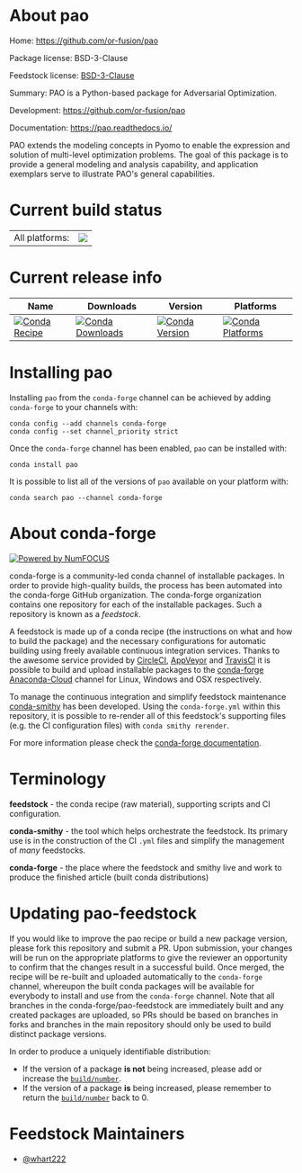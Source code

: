 About pao
=========

Home: https://github.com/or-fusion/pao

Package license: BSD-3-Clause

Feedstock license: [BSD-3-Clause](https://github.com/conda-forge/pao-feedstock/blob/master/LICENSE.txt)

Summary: PAO is a Python-based package for Adversarial Optimization.

Development: https://github.com/or-fusion/pao

Documentation: https://pao.readthedocs.io/

PAO extends the modeling concepts in Pyomo to enable the expression
and solution of multi-level optimization problems. The goal of this
package is to provide a general modeling and analysis capability, and
application exemplars serve to illustrate PAO's general capabilities.


Current build status
====================


<table><tr><td>All platforms:</td>
    <td>
      <a href="https://dev.azure.com/conda-forge/feedstock-builds/_build/latest?definitionId=12375&branchName=master">
        <img src="https://dev.azure.com/conda-forge/feedstock-builds/_apis/build/status/pao-feedstock?branchName=master">
      </a>
    </td>
  </tr>
</table>

Current release info
====================

| Name | Downloads | Version | Platforms |
| --- | --- | --- | --- |
| [![Conda Recipe](https://img.shields.io/badge/recipe-pao-green.svg)](https://anaconda.org/conda-forge/pao) | [![Conda Downloads](https://img.shields.io/conda/dn/conda-forge/pao.svg)](https://anaconda.org/conda-forge/pao) | [![Conda Version](https://img.shields.io/conda/vn/conda-forge/pao.svg)](https://anaconda.org/conda-forge/pao) | [![Conda Platforms](https://img.shields.io/conda/pn/conda-forge/pao.svg)](https://anaconda.org/conda-forge/pao) |

Installing pao
==============

Installing `pao` from the `conda-forge` channel can be achieved by adding `conda-forge` to your channels with:

```
conda config --add channels conda-forge
conda config --set channel_priority strict
```

Once the `conda-forge` channel has been enabled, `pao` can be installed with:

```
conda install pao
```

It is possible to list all of the versions of `pao` available on your platform with:

```
conda search pao --channel conda-forge
```


About conda-forge
=================

[![Powered by NumFOCUS](https://img.shields.io/badge/powered%20by-NumFOCUS-orange.svg?style=flat&colorA=E1523D&colorB=007D8A)](http://numfocus.org)

conda-forge is a community-led conda channel of installable packages.
In order to provide high-quality builds, the process has been automated into the
conda-forge GitHub organization. The conda-forge organization contains one repository
for each of the installable packages. Such a repository is known as a *feedstock*.

A feedstock is made up of a conda recipe (the instructions on what and how to build
the package) and the necessary configurations for automatic building using freely
available continuous integration services. Thanks to the awesome service provided by
[CircleCI](https://circleci.com/), [AppVeyor](https://www.appveyor.com/)
and [TravisCI](https://travis-ci.com/) it is possible to build and upload installable
packages to the [conda-forge](https://anaconda.org/conda-forge)
[Anaconda-Cloud](https://anaconda.org/) channel for Linux, Windows and OSX respectively.

To manage the continuous integration and simplify feedstock maintenance
[conda-smithy](https://github.com/conda-forge/conda-smithy) has been developed.
Using the ``conda-forge.yml`` within this repository, it is possible to re-render all of
this feedstock's supporting files (e.g. the CI configuration files) with ``conda smithy rerender``.

For more information please check the [conda-forge documentation](https://conda-forge.org/docs/).

Terminology
===========

**feedstock** - the conda recipe (raw material), supporting scripts and CI configuration.

**conda-smithy** - the tool which helps orchestrate the feedstock.
                   Its primary use is in the construction of the CI ``.yml`` files
                   and simplify the management of *many* feedstocks.

**conda-forge** - the place where the feedstock and smithy live and work to
                  produce the finished article (built conda distributions)


Updating pao-feedstock
======================

If you would like to improve the pao recipe or build a new
package version, please fork this repository and submit a PR. Upon submission,
your changes will be run on the appropriate platforms to give the reviewer an
opportunity to confirm that the changes result in a successful build. Once
merged, the recipe will be re-built and uploaded automatically to the
`conda-forge` channel, whereupon the built conda packages will be available for
everybody to install and use from the `conda-forge` channel.
Note that all branches in the conda-forge/pao-feedstock are
immediately built and any created packages are uploaded, so PRs should be based
on branches in forks and branches in the main repository should only be used to
build distinct package versions.

In order to produce a uniquely identifiable distribution:
 * If the version of a package **is not** being increased, please add or increase
   the [``build/number``](https://docs.conda.io/projects/conda-build/en/latest/resources/define-metadata.html#build-number-and-string).
 * If the version of a package **is** being increased, please remember to return
   the [``build/number``](https://docs.conda.io/projects/conda-build/en/latest/resources/define-metadata.html#build-number-and-string)
   back to 0.

Feedstock Maintainers
=====================

* [@whart222](https://github.com/whart222/)

